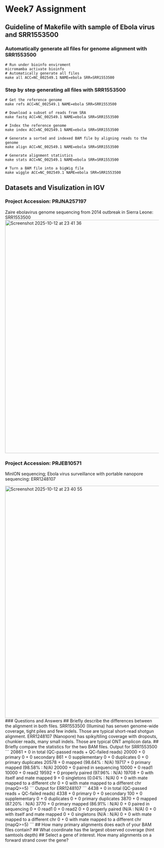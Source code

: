 # Week7 Assignment
## Guideline of Makefile with sample of Ebola virus and SRR1553500 
### Automatically generate all files for genome alignment with SRR1553500
```
# Run under bioinfo enviroment
micromamba activate bioinfo
# Automatically generate all files
make all ACC=NC_002549.1 NAME=ebola SRR=SRR1553500
```
### Step by step generating all files with SRR1553500
```
# Get the reference genome
make refs ACC=NC_002549.1 NAME=ebola SRR=SRR1553500

# Download a subset of reads from SRA
make fastq ACC=NC_002549.1 NAME=ebola SRR=SRR1553500

# Index the reference genome
make index ACC=NC_002549.1 NAME=ebola SRR=SRR1553500

# Generate a sorted and indexed BAM file by aligning reads to the genome
make align ACC=NC_002549.1 NAME=ebola SRR=SRR1553500

# Generate alignment statistics
make stats ACC=NC_002549.1 NAME=ebola SRR=SRR1553500

# Turn a BAM file into a bigWig file
make wiggle ACC=NC_002549.1 NAME=ebola SRR=SRR1553500
```
## Datasets and Visulization in IGV
### Project Accession: PRJNA257197
Zaire ebolavirus genome sequencing from 2014 outbreak in Sierra Leone: 
SRR1553500
<img width="1150" height="764" alt="Screenshot 2025-10-12 at 23 41 36" src="https://github.com/user-attachments/assets/8fbf4797-91fa-4b5c-9211-511174c93182" />

### Project Accession: PRJEB10571
MinION sequencing; Ebola virus surveillance with portable nanopore sequencing: 
ERR1248107

<img width="1151" height="761" alt="Screenshot 2025-10-12 at 23 40 55" src="https://github.com/user-attachments/assets/e178608e-60c4-44bc-ac7f-ca92d0b7623d" />
### Questions and Answers
## Briefly describe the differences between the alignment in both files.
SRR1553500 (Illumina) has senven genome-wide coverage, tight piles and few indels. Those are typical short-read shotgun alignment.
ERR1248107 (Nanopore) has spiky/tiling coverage with dropouts, chunkier reads, many small indels. Those are typical ONT amplicon data.
## Briefly compare the statistics for the two BAM files.
Output for SRR1553500
```
20861 + 0 in total (QC-passed reads + QC-failed reads)
20000 + 0 primary
0 + 0 secondary
861 + 0 supplementary
0 + 0 duplicates
0 + 0 primary duplicates
20578 + 0 mapped (98.64% : N/A)
19717 + 0 primary mapped (98.58% : N/A)
20000 + 0 paired in sequencing
10000 + 0 read1
10000 + 0 read2
19592 + 0 properly paired (97.96% : N/A)
19708 + 0 with itself and mate mapped
9 + 0 singletons (0.04% : N/A)
0 + 0 with mate mapped to a different chr
0 + 0 with mate mapped to a different chr (mapQ>=5)
```
Output for ERR1248107
```
4438 + 0 in total (QC-passed reads + QC-failed reads)
4338 + 0 primary
0 + 0 secondary
100 + 0 supplementary
0 + 0 duplicates
0 + 0 primary duplicates
3870 + 0 mapped (87.20% : N/A)
3770 + 0 primary mapped (86.91% : N/A)
0 + 0 paired in sequencing
0 + 0 read1
0 + 0 read2
0 + 0 properly paired (N/A : N/A)
0 + 0 with itself and mate mapped
0 + 0 singletons (N/A : N/A)
0 + 0 with mate mapped to a different chr
0 + 0 with mate mapped to a different chr (mapQ>=5)
```
## How many primary alignments does each of your BAM files contain?
## What coordinate has the largest observed coverage (hint samtools depth)
## Select a gene of interest. How many alignments on a forward strand cover the gene?

